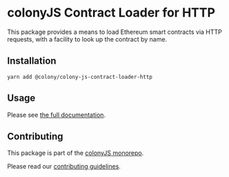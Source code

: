 # colonyJS Contract Loader for HTTP

This package provides a means to load Ethereum smart contracts via
HTTP requests, with a facility to look up the contract by name.


## Installation

```
yarn add @colony/colony-js-contract-loader-http
```


## Usage

Please see [the full documentation](https://joincolony.github.io/colonyjs/api-loaders/#httpcontractloader).


## Contributing

This package is part of the [colonyJS monorepo](https://github.com/JoinColony/colonyJS).

Please read our [contributing guidelines](https://github.com/JoinColony/colonyJS/blob/master/CONTRIBUTING.md).
